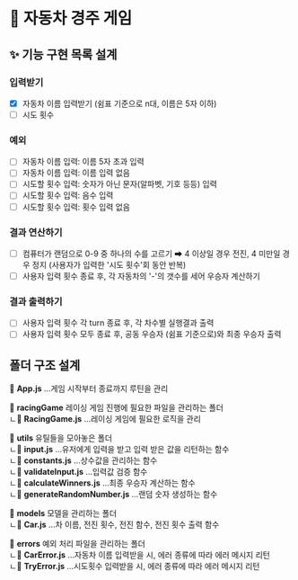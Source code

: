 # 🚗 자동차 경주 게임

## ✨ 기능 구현 목록 설계

### 입력받기

- [x] 자동차 이름 입력받기 (쉼표 기준으로 n대, 이름은 5자 이하)
- [ ] 시도 횟수

### 예외

- [ ] 자동차 이름 입력: 이름 5자 초과 입력
- [ ] 자동차 이름 입력: 이름 입력 없음
- [ ] 시도할 횟수 입력: 숫자가 아닌 문자(알파벳, 기호 등등) 입력
- [ ] 시도할 횟수 입력: 음수 입력
- [ ] 시도할 횟수 입력: 횟수 입력 없음

### 결과 연산하기

- [ ] 컴퓨터가 랜덤으로 0-9 중 하나의 수를 고르기 ➡ 4 이상일 경우 전진, 4 미만일 경우 정지 (사용자가 입력한 '시도 횟수'회 동안 반복)
- [ ] 사용자 입력 횟수 종료 후, 각 자동차의 '-'의 갯수를 세어 우승자 계산하기

### 결과 출력하기

- [ ] 사용자 입력 횟수 각 turn 종료 후, 각 차수별 실행결과 출력
- [ ] 사용자 입력 횟수 모두 종료 후, 공동 우승자 (쉼표 기준으로)와 최종 우승자 출력

## 폴더 구조 설계

📄 **App.js** ...게임 시작부터 종료까지 루틴을 관리

📂 **racingGame** 레이싱 게임 진행에 필요한 파일을 관리하는 폴더  
ㄴ📄 **RacingGame.js** ...레이싱 게임에 필요한 로직을 관리

📂 **utils** 유틸들을 모아놓은 폴더  
ㄴ📄 **input.js** ...유저에게 입력을 받고 입력 받은 값을 리턴하는 함수  
ㄴ📄 **constants.js** ...상수값을 관리하는 함수  
ㄴ📄 **validateInput.js** ...입력값 검증 함수  
ㄴ📄 **calculateWinners.js** ...최종 우승자 계산하는 함수  
ㄴ📄 **generateRandomNumber.js** ...랜덤 숫자 생성하는 함수

📂 **models** 모델을 관리하는 폴더  
ㄴ📄 **Car.js** ...차 이름, 전진 횟수, 전진 함수, 전진 횟수 출력 함수

📂 **errors** 예외 처리 파일을 관리하는 폴더  
ㄴ📄 **CarError.js** ...자동차 이름 입력받을 시, 에러 종류에 따라 에러 메시지 리턴  
ㄴ📄 **TryError.js** ...시도횟수 입력받을 시, 에러 종류에 따라 에러 메시지 리턴
